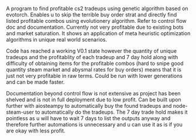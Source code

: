 A program to find profitable cs2 tradeups using genetic algorithm based on evotorch. Enables u to skip the terrible buy order strat and directly
find listed profitable combos using evolutionery algorithm. Refer to control flow doc and documentation. Currently not very profitable due to
existing bots and market saturation. It shows an application of meta heuristic optimization algorithms in unique real world scenarios.

Code has reached a working V0.1 state however the quantity of unique tradeups and the profitablity of each tradeup and 7 day hold along with difficulty of obtaining items for the profitable combos (hard to snipe good quantity steam market and abysmal rates for buy orders) means that
it is just not very profitable in raw terms. Could be run with lower generations and can be made faster.

Documentation beyond control flow is not extensive as project has been shelved and is not in full deployment due to low profit. Can be built upon further with aiosteampy to automatically buy the found tradeups and node-steam-user to automatically do the tradeups. The 7 day trade hold makes it pointless as u will have to wait 7 days to list the outputs anyway and therefore further automations is unnecessary and u can use it as is if you are okay with less profit.
